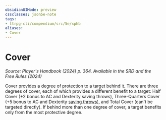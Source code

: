 ```yaml
---
obsidianUIMode: preview
cssclasses: json5e-note
tags:
- ttrpg-cli/compendium/src/5e/xphb
aliases:
- Cover
---
```

# Cover
*Source: Player's Handbook (2024) p. 364. Available in the <span title='Systems Reference Document (5.2)'>SRD</span> and the Free Rules (2024)* 

Cover provides a degree of protection to a target behind it. There are three degrees of cover, each of which provides a different benefit to a target: Half Cover (+2 bonus to AC and Dexterity saving throws), Three-Quarters Cover (+5 bonus to AC and Dexterity [saving throws](/3-Mechanics/CLI/variant-rules/saving-throw-xphb.md)), and Total Cover (can't be targeted directly). If behind more than one degree of cover, a target benefits only from the most protective degree.